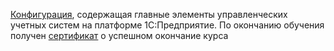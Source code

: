 [Конфигурация](ДипломнаяРабота), содержащая главные элементы управленческих учетных систем на платформе 1С:Предприятие.
По окончанию обучения получен [сертификат](Сертификат) о успешном окончание курса
